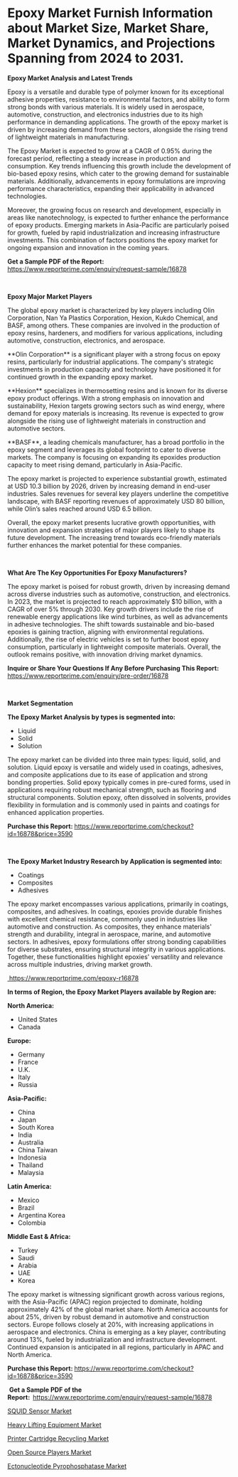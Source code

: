 <p><h1>Epoxy Market Furnish Information about Market Size, Market Share, Market Dynamics, and Projections Spanning from 2024 to 2031.</h1></p><p><strong>Epoxy Market Analysis and Latest Trends</strong></p>
<p><p>Epoxy is a versatile and durable type of polymer known for its exceptional adhesive properties, resistance to environmental factors, and ability to form strong bonds with various materials. It is widely used in aerospace, automotive, construction, and electronics industries due to its high performance in demanding applications. The growth of the epoxy market is driven by increasing demand from these sectors, alongside the rising trend of lightweight materials in manufacturing.</p><p>The Epoxy Market is expected to grow at a CAGR of 0.95% during the forecast period, reflecting a steady increase in production and consumption. Key trends influencing this growth include the development of bio-based epoxy resins, which cater to the growing demand for sustainable materials. Additionally, advancements in epoxy formulations are improving performance characteristics, expanding their applicability in advanced technologies.</p><p>Moreover, the growing focus on research and development, especially in areas like nanotechnology, is expected to further enhance the performance of epoxy products. Emerging markets in Asia-Pacific are particularly poised for growth, fueled by rapid industrialization and increasing infrastructure investments. This combination of factors positions the epoxy market for ongoing expansion and innovation in the coming years.</p></p>
<p><strong>Get a Sample PDF of the Report:&nbsp;</strong> <a href="https://www.reportprime.com/enquiry/request-sample/16878?utm_campaign=1105&utm_medium=2&utm_source=Github&utm_content=ia&utm_term=24112024&utm_id=epoxy">https://www.reportprime.com/enquiry/request-sample/16878</a></p>
<p>&nbsp;</p>
<p><strong>Epoxy Major Market Players</strong></p>
<p><p>The global epoxy market is characterized by key players including Olin Corporation, Nan Ya Plastics Corporation, Hexion, Kukdo Chemical, and BASF, among others. These companies are involved in the production of epoxy resins, hardeners, and modifiers for various applications, including automotive, construction, electronics, and aerospace.</p><p>**Olin Corporation** is a significant player with a strong focus on epoxy resins, particularly for industrial applications. The company's strategic investments in production capacity and technology have positioned it for continued growth in the expanding epoxy market.</p><p>**Hexion** specializes in thermosetting resins and is known for its diverse epoxy product offerings. With a strong emphasis on innovation and sustainability, Hexion targets growing sectors such as wind energy, where demand for epoxy materials is increasing. Its revenue is expected to grow alongside the rising use of lightweight materials in construction and automotive sectors.</p><p>**BASF**, a leading chemicals manufacturer, has a broad portfolio in the epoxy segment and leverages its global footprint to cater to diverse markets. The company is focusing on expanding its epoxides production capacity to meet rising demand, particularly in Asia-Pacific.</p><p>The epoxy market is projected to experience substantial growth, estimated at USD 10.3 billion by 2026, driven by increasing demand in end-user industries. Sales revenues for several key players underline the competitive landscape, with BASF reporting revenues of approximately USD 80 billion, while Olin’s sales reached around USD 6.5 billion.</p><p>Overall, the epoxy market presents lucrative growth opportunities, with innovation and expansion strategies of major players likely to shape its future development. The increasing trend towards eco-friendly materials further enhances the market potential for these companies.</p></p>
<p>&nbsp;</p>
<p><strong>What Are The Key Opportunities For Epoxy Manufacturers?</strong></p>
<p><p>The epoxy market is poised for robust growth, driven by increasing demand across diverse industries such as automotive, construction, and electronics. In 2023, the market is projected to reach approximately $10 billion, with a CAGR of over 5% through 2030. Key growth drivers include the rise of renewable energy applications like wind turbines, as well as advancements in adhesive technologies. The shift towards sustainable and bio-based epoxies is gaining traction, aligning with environmental regulations. Additionally, the rise of electric vehicles is set to further boost epoxy consumption, particularly in lightweight composite materials. Overall, the outlook remains positive, with innovation driving market dynamics.</p></p>
<p><strong>Inquire or Share Your Questions If Any Before Purchasing This Report:</strong> <a href="https://www.reportprime.com/enquiry/pre-order/16878?utm_campaign=1105&utm_medium=2&utm_source=Github&utm_content=ia&utm_term=24112024&utm_id=epoxy">https://www.reportprime.com/enquiry/pre-order/16878</a></p>
<p>&nbsp;</p>
<p><strong>Market Segmentation</strong></p>
<p><strong>The Epoxy Market Analysis by types is segmented into:</strong></p>
<p><ul><li>Liquid</li><li>Solid</li><li>Solution</li></ul></p>
<p><p>The epoxy market can be divided into three main types: liquid, solid, and solution. Liquid epoxy is versatile and widely used in coatings, adhesives, and composite applications due to its ease of application and strong bonding properties. Solid epoxy typically comes in pre-cured forms, used in applications requiring robust mechanical strength, such as flooring and structural components. Solution epoxy, often dissolved in solvents, provides flexibility in formulation and is commonly used in paints and coatings for enhanced application properties.</p></p>
<p><strong>Purchase this Report:&nbsp;</strong><a href="https://www.reportprime.com/checkout?id=16878&price=3590&utm_campaign=1105&utm_medium=2&utm_source=Github&utm_content=ia&utm_term=24112024&utm_id=epoxy">https://www.reportprime.com/checkout?id=16878&price=3590</a></p>
<p>&nbsp;</p>
<p><strong>The Epoxy Market Industry Research by Application is segmented into:</strong></p>
<p><ul><li>Coatings</li><li>Composites</li><li>Adhesives</li></ul></p>
<p><p>The epoxy market encompasses various applications, primarily in coatings, composites, and adhesives. In coatings, epoxies provide durable finishes with excellent chemical resistance, commonly used in industries like automotive and construction. As composites, they enhance materials' strength and durability, integral in aerospace, marine, and automotive sectors. In adhesives, epoxy formulations offer strong bonding capabilities for diverse substrates, ensuring structural integrity in various applications. Together, these functionalities highlight epoxies' versatility and relevance across multiple industries, driving market growth.</p></p>
<p><a href="https://www.reportprime.com/epoxy-r16878?utm_campaign=1105&utm_medium=2&utm_source=Github&utm_content=ia&utm_term=24112024&utm_id=epoxy">&nbsp;https://www.reportprime.com/epoxy-r16878</a></p>
<p><strong>In terms of Region, the Epoxy Market Players available by Region are:</strong></p>
<p>
    <p> <strong> North America: </strong>
        <ul>
            <li>United States</li>
            <li>Canada</li>
        </ul>
        </p> 
    <p> <strong> Europe: </strong>
        <ul>
            <li>Germany</li>
            <li>France</li>
            <li>U.K.</li>
            <li>Italy</li>
            <li>Russia</li>
        </ul>
        </p> 
    <p> <strong> Asia-Pacific: </strong>
        <ul>
            <li>China</li>
            <li>Japan</li>
            <li>South Korea</li>
            <li>India</li>
            <li>Australia</li>
            <li>China Taiwan</li>
            <li>Indonesia</li>
            <li>Thailand</li>
            <li>Malaysia</li>
        </ul>
        </p> 
    <p> <strong> Latin America: </strong>
        <ul>
            <li>Mexico</li>
            <li>Brazil</li>
            <li>Argentina Korea</li>
            <li>Colombia</li>
        </ul>
        </p> 
    <p> <strong> Middle East & Africa: </strong>
        <ul>
            <li>Turkey</li>
            <li>Saudi</li>
            <li>Arabia</li>
            <li>UAE</li>
            <li>Korea</li>
        </ul>
    </p>
    </p>
<p><p>The epoxy market is witnessing significant growth across various regions, with the Asia-Pacific (APAC) region projected to dominate, holding approximately 42% of the global market share. North America accounts for about 25%, driven by robust demand in automotive and construction sectors. Europe follows closely at 20%, with increasing applications in aerospace and electronics. China is emerging as a key player, contributing around 13%, fueled by industrialization and infrastructure development. Continued expansion is anticipated in all regions, particularly in APAC and North America.</p></p>
<p><strong>Purchase this Report: </strong><a href="https://www.reportprime.com/checkout?id=16878&price=3590&utm_campaign=1105&utm_medium=2&utm_source=Github&utm_content=ia&utm_term=24112024&utm_id=epoxy">https://www.reportprime.com/checkout?id=16878&price=3590</a></p>
<p>&nbsp;<strong>Get a Sample PDF of the Report:&nbsp;&nbsp;</strong><a href="https://www.reportprime.com/enquiry/request-sample/16878?utm_campaign=1105&utm_medium=2&utm_source=Github&utm_content=ia&utm_term=24112024&utm_id=epoxy">https://www.reportprime.com/enquiry/request-sample/16878</a></p>
<p><strong></strong></p>
<p><p><a href="https://www.linkedin.com/pulse/squid-sensor-market-essentials-key-players-demand-drivers-tlhge?utm_campaign=1105&utm_medium=2&utm_source=Github&utm_content=ia&utm_term=24112024&utm_id=epoxy">SQUID Sensor Market</a></p><p><a href="https://www.linkedin.com/pulse/heavy-lifting-equipment-market-size-share-analysis--8b9we?utm_campaign=1105&utm_medium=2&utm_source=Github&utm_content=ia&utm_term=24112024&utm_id=epoxy">Heavy Lifting Equipment Market</a></p><p><a href="https://issuu.com/reportprime-2/docs/printer-cartridge-recycling-market-_23bf3e54e7b60f?utm_campaign=1105&utm_medium=2&utm_source=Github&utm_content=ia&utm_term=24112024&utm_id=epoxy">Printer Cartridge Recycling Market</a></p><p><a href="https://issuu.com/reportprime-2/docs/open-source-players-market-size-203_01dec9a15c89a7?utm_campaign=1105&utm_medium=2&utm_source=Github&utm_content=ia&utm_term=24112024&utm_id=epoxy">Open Source Players Market</a></p><p><a href="https://www.linkedin.com/pulse/understanding-global-ectonucleotide-pyrophosphatase-marketsgrowth-df0hf?utm_campaign=1105&utm_medium=2&utm_source=Github&utm_content=ia&utm_term=24112024&utm_id=epoxy">Ectonucleotide Pyrophosphatase Market</a></p></p>
